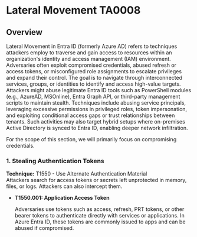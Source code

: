 # Lateral Movement TA0008

## Overview

Lateral Movement in Entra ID (formerly Azure AD) refers to techniques attackers employ to traverse and gain access to resources within an organization's identity and access management (IAM) environment. Adversaries often exploit compromised credentials, abused refresh or access tokens, or misconfigured role assignments to escalate privileges and expand their control. The goal is to navigate through interconnected services, groups, or identities to identify and access high-value targets. Attackers might abuse legitimate Entra ID tools such as PowerShell modules (e.g., AzureAD, MSOnline), Entra Graph API, or third-party management scripts to maintain stealth. Techniques include abusing service principals, leveraging excessive permissions in privileged roles, token impersonation, and exploiting conditional access gaps or trust relationships between tenants. Such activities may also target hybrid setups where on-premises Active Directory is synced to Entra ID, enabling deeper network infiltration.

For the scope of this section, we will primarily focus on compromising credentials.&#x20;

### **1. Stealing Authentication Tokens**

**Technique:** T1550 - Use Alternate Authentication Material\
Attackers search for **a**ccess tokens or secrets left unprotected in memory, files, or logs. Attackers can also intercept them.

*   **T1550.001: Application Access Token**

    Adversaries use tokens such as access, refresh, PRT tokens, or other bearer tokens to authenticate directly with services or applications. In Azure Entra ID, these tokens are commonly issued to apps and can be abused if compromised.





